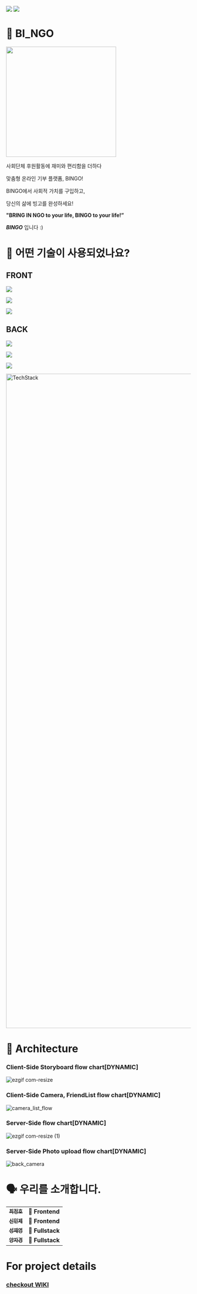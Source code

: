 ![](https://img.shields.io/badge/PROJECT-BINGO-brightgreen)
![](https://img.shields.io/badge/BINGO-webservice-lightgrey)

# 🎯 BI_NGO
<img src=https://user-images.githubusercontent.com/48914716/89749904-b0283a80-db04-11ea-9a9f-827a9cecea8c.png width=300 height=300 />

사회단체 후원활동에 재미와 편리함을 더하다

맞춤형 온라인 기부 플랫폼, BINGO!

BINGO에서 사회적 가치를 구입하고,

당신의 삶에 빙고를 완성하세요!

**"BRING IN NGO to your life, BINGO to your life!”** 

***BINGO*** 입니다 :)

# 🔧 어떤 기술이 사용되었나요?

## FRONT
![](https://img.shields.io/badge/Front-react-blue)

![](https://img.shields.io/badge/Front-axios-blue)

![](https://img.shields.io/badge/Front-Redux-yellow)

## BACK
![](https://img.shields.io/badge/Back-NestJs-red)

![](https://img.shields.io/badge/Back-TypeORM-orange)

![](https://img.shields.io/badge/Back-MySQL-blue)


<img width="1781" alt="TechStack" src="https://ifh.cc/g/qmBsym.jpg">

# 🔨 Architecture

### Client-Side Storyboard flow chart[DYNAMIC]
![ezgif com-resize](https://user-images.githubusercontent.com/48914716/89759821-fcd03d80-db25-11ea-9ae0-4551a06b0607.gif)

### Client-Side Camera, FriendList flow chart[DYNAMIC]
![camera_list_flow](https://user-images.githubusercontent.com/58412533/89811239-53b33280-db79-11ea-859f-555b11ba8f85.gif)

### Server-Side flow chart[DYNAMIC]
![ezgif com-resize (1)](https://user-images.githubusercontent.com/48914716/89760007-56d10300-db26-11ea-922a-91d1eb72a4ad.gif)

### Server-Side Photo upload flow chart[DYNAMIC]
![back_camera](https://user-images.githubusercontent.com/58412533/89811987-6843fa80-db7a-11ea-9233-62b9a1169bfd.gif)

# 🗣 우리를 소개합니다.

<table>
  <tbody>
    <tr>
      <td align="center">
        <a href="https://github.com/9rganizedchaos">
          <sub>
            <b>최정호</b>
          </sub>
        </a>
        <br>
      </td>
      <td>
        <strong>🚩 Frontend</strong>
      </td>
    </tr>
     <tr>
      <td align="center">
        <a href="https://github.com/tlsalswp1004">
          <sub>
            <b>신민제</b>
          </sub>
        </a>
        <br>
      </td>
      <td>
        <strong>🏁 Frontend</strong>
      </td>
    </tr>
      <td align="center">
        <a href="https://github.com/Sungjaeyeong">
          <sub>
            <b>성재영</b>
          </sub>
        </a>
        <br>
      </td>
      <td>
        <strong>🚩 Fullstack</strong>
      </td>
    </tr>
    <tr>
      <td align="center">
        <a href="https://github.com/spark0109">
          <sub>
            <b>양자경</b>
          </sub>
        </a>
        <br>
      </td>
      <td>
        <strong>🏁 Fullstack</strong>
      </td>
    </tr>
    <tr>
  </tbody>
</table>



# For project details

### [checkout WIKI](https://github.com/codestates/BINGO-client/wiki)
